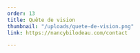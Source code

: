 ```yaml
---
order: 13
title: Quête de vision
thumbnail: "/uploads/quete-de-vision.png"
link: https://nancybilodeau.com/contact

---
```

